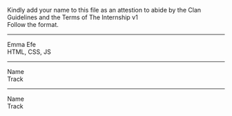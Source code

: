 Kindly add your name to this file as an attestion to abide by the Clan Guidelines and the Terms of The Internship v1
<br/> Follow the format.<br/> 
___
Emma Efe  <br/>
HTML, CSS, JS
___
Name <br/>
Track
___
Name <br/>
Track
